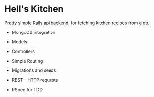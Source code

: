 # Hell's Kitchen

Pretty simple Rails api backend, for fetching kitchen recipes from a db.

* MongoDB integration

* Models

* Controllers

* Simple Routing

* Migrations and seeds

* REST - HTTP requests

* RSpec for TDD